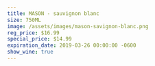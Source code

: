 ```yaml
---
title: MASON - sauvignon blanc
size: 750ML
image: /assets/images/mason-savignon-blanc.png
reg_price: $16.99
special_price: $14.99
expiration_date: 2019-03-26 00:00:00 -0600
show_wine: true
---
```


